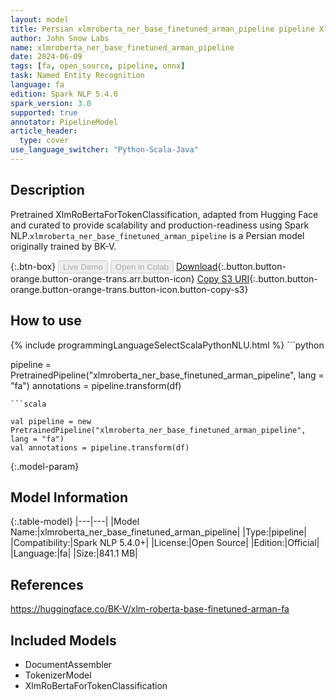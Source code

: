 ```yaml
---
layout: model
title: Persian xlmroberta_ner_base_finetuned_arman_pipeline pipeline XlmRoBertaForTokenClassification from BK-V
author: John Snow Labs
name: xlmroberta_ner_base_finetuned_arman_pipeline
date: 2024-06-09
tags: [fa, open_source, pipeline, onnx]
task: Named Entity Recognition
language: fa
edition: Spark NLP 5.4.0
spark_version: 3.0
supported: true
annotator: PipelineModel
article_header:
  type: cover
use_language_switcher: "Python-Scala-Java"
---
```


## Description

Pretrained XlmRoBertaForTokenClassification, adapted from Hugging Face and curated to provide scalability and production-readiness using Spark NLP.`xlmroberta_ner_base_finetuned_arman_pipeline` is a Persian model originally trained by BK-V.

{:.btn-box}
<button class="button button-orange" disabled>Live Demo</button>
<button class="button button-orange" disabled>Open in Colab</button>
[Download](https://s3.amazonaws.com/auxdata.johnsnowlabs.com/public/models/xlmroberta_ner_base_finetuned_arman_pipeline_fa_5.4.0_3.0_1717964823405.zip){:.button.button-orange.button-orange-trans.arr.button-icon}
[Copy S3 URI](s3://auxdata.johnsnowlabs.com/public/models/xlmroberta_ner_base_finetuned_arman_pipeline_fa_5.4.0_3.0_1717964823405.zip){:.button.button-orange.button-orange-trans.button-icon.button-copy-s3}

## How to use



<div class="tabs-box" markdown="1">
{% include programmingLanguageSelectScalaPythonNLU.html %}
```python

pipeline = PretrainedPipeline("xlmroberta_ner_base_finetuned_arman_pipeline", lang = "fa")
annotations =  pipeline.transform(df)   

```
```scala

val pipeline = new PretrainedPipeline("xlmroberta_ner_base_finetuned_arman_pipeline", lang = "fa")
val annotations = pipeline.transform(df)

```
</div>

{:.model-param}
## Model Information

{:.table-model}
|---|---|
|Model Name:|xlmroberta_ner_base_finetuned_arman_pipeline|
|Type:|pipeline|
|Compatibility:|Spark NLP 5.4.0+|
|License:|Open Source|
|Edition:|Official|
|Language:|fa|
|Size:|841.1 MB|

## References

https://huggingface.co/BK-V/xlm-roberta-base-finetuned-arman-fa

## Included Models

- DocumentAssembler
- TokenizerModel
- XlmRoBertaForTokenClassification